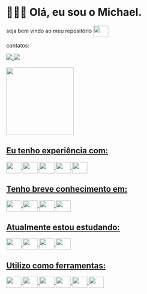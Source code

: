 # 🧑🏽‍💻 Olá, eu sou o Michael.

<div>
<p>seja bem vindo ao meu repositório <img align="center" height="30" width="40" src="https://cdn.jsdelivr.net/gh/devicons/devicon/icons/github/github-original.svg"></p>
<p>contatos:</p>
<a href="mailto:michael.ldo.dev@gmail.com"><img src="https://img.shields.io/badge/Gmail-D14836?style=for-the-badge&logo=gmail&logoColor=white">
<a href="https://www.linkedin.com/in/michaelldo-devops/"><img src="https://img.shields.io/badge/LinkedIn-0077B5?style=for-the-badge&logo=linkedin&logoColor=white">



</div><br>

<!--- status pego no site https://github.com/anuraghazra/github-readme-stats --->
<div>
  <a href="https:beacons.ai/michaelldo">
  <img height="180cm" src="https://github-readme-stats.vercel.app/api?username=michaelldo&count_private-true&show_icons=true&theme=blue-green"/>
</div>

## Eu tenho experiência com:
<!--- Icones pego no site https://devicon.dev/ --->
<div style-"display: inline_block">
  <img align="center" alt-"mic-java" height="30" width="40" src="https://cdn.jsdelivr.net/gh/devicons/devicon/icons/java/java-original.svg">
  <img align="center" alt-"mic-php" height="30" width="40" src="https://cdn.jsdelivr.net/gh/devicons/devicon/icons/php/php-original.svg">
  <img align="center" alt-"mic-html" height="30" width="40" src="https://cdn.jsdelivr.net/gh/devicons/devicon/icons/html5/html5-original.svg">
  <img align="center" alt-"mic-css" height="30" width="40" src="https://cdn.jsdelivr.net/gh/devicons/devicon/icons/css3/css3-plain-wordmark.svg">
  <img align="center" alt-"mic-python" height="30" width="40" src="https://cdn.jsdelivr.net/gh/devicons/devicon/icons/spring/spring-original-wordmark.svg">                                                                                                                                          
</div>

## Tenho breve conhecimento em:
<!--- Icones pego no site https://devicon.dev/ --->
<div style-"display: inline_block">
  <img align="center" alt-"mic-csharp" height="30" width="40" src="https://cdn.jsdelivr.net/gh/devicons/devicon/icons/csharp/csharp-original.svg">
  <img align="center" alt-"mic-bash" height="30" width="40" src="https://cdn.jsdelivr.net/gh/devicons/devicon/icons/bash/bash-original.svg">
  <img align="center" alt-"mic-python" height="30" width="40" src="https://cdn.jsdelivr.net/gh/devicons/devicon/icons/python/python-original-wordmark.svg">
  <img align="center" alt-"mic-python" height="30" width="40" src="https://cdn.jsdelivr.net/gh/devicons/devicon/icons/markdown/markdown-original.svg">
  
</div>

## Atualmente estou estudando:
<!--- Icones pego no site https://devicon.dev/ --->
<div style-"display: inline_block">
  <img align="center" alt-"mic-csharp" height="30" width="40" src="https://cdn.jsdelivr.net/gh/devicons/devicon/icons/docker/docker-original-wordmark.svg">
  <img align="center" alt-"mic-bash" height="30" width="40" src="https://cdn.jsdelivr.net/gh/devicons/devicon/icons/redhat/redhat-original-wordmark.svg">
  <img align="center" alt-"mic-python" height="30" width="40" src="https://cdn.jsdelivr.net/gh/devicons/devicon/icons/git/git-plain-wordmark.svg">
  <img align="center" alt-"mic-python" height="30" width="40" src="https://cdn.jsdelivr.net/gh/devicons/devicon/icons/spring/spring-original-wordmark.svg">
</div>

## Utilizo como ferramentas:
<!--- Icones pego no site https://devicon.dev/ --->
<div style-"display: inline_block">
  <img align="center" alt-"mic-csharp" height="30" width="40" src="https://cdn.jsdelivr.net/gh/devicons/devicon/icons/linux/linux-original.svg">
  <img align="center" alt-"mic-bash" height="30" width="40" src="https://cdn.jsdelivr.net/gh/devicons/devicon/icons/vscode/vscode-original.svg">
  <img align="center" alt-"mic-python" height="30" width="40" src="https://cdn.jsdelivr.net/gh/devicons/devicon/icons/intellij/intellij-original.svg">
  <img align="center" alt-"mic-python" height="30" width="40" src="https://cdn.jsdelivr.net/gh/devicons/devicon/icons/markdown/markdown-original.svg">
  <img align="center" alt-"mic-python" height="30" width="40" src="https://cdn.jsdelivr.net/gh/devicons/devicon/icons/github/github-original-wordmark.svg">
  <img align="center" alt-"mic-csharp" height="30" width="40" src="https://cdn.jsdelivr.net/gh/devicons/devicon/icons/docker/docker-original-wordmark.svg">
</div>
